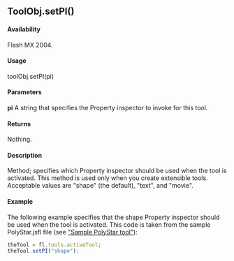 ## ToolObj.setPI()

#### Availability

Flash MX 2004.

#### Usage

toolObj.setPI(pi)

#### Parameters

**pi** A string that specifies the Property inspector to invoke for this tool.

#### Returns

Nothing.

#### Description

Method; specifies which Property inspector should be used when the tool is activated. This method is used only when you create extensible tools. Acceptable values are "shape" (the default), "text", and "movie".

#### Example

The following example specifies that the shape Property inspector should be used when the tool is activated. This code is taken from the sample PolyStar.jsfl file (see ["Sample PolyStar tool"](../Introduction/Sample_implementations.md#sample-polyStar-tool)):

```javascript
theTool = fl.tools.activeTool;
theTool.setPI("shape");

```